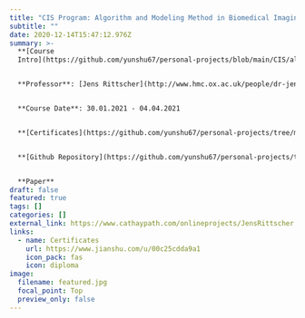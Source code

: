 ```yaml
---
title: "CIS Program: Algorithm and Modeling Method in Biomedical Imaging"
subtitle: ""
date: 2020-12-14T15:47:12.976Z
summary: >-
  **[Course
  Intro](https://github.com/yunshu67/personal-projects/blob/main/CIS/algorithm_and_modeling_method_in_biomedical_Imaging/course_intro.md)**


  **Professor**: [Jens Rittscher](http://www.hmc.ox.ac.uk/people/dr-jens-rittscher/)


  **Course Date**: 30.01.2021 - 04.04.2021


  **[Certificates](https://github.com/yunshu67/personal-projects/tree/main/CIS/algorithm_and_modeling_method_in_biomedical_Imaging/certificates)**


  **[Github Repository](https://github.com/yunshu67/personal-projects/tree/main/CIS)**


  **Paper**
draft: false
featured: true
tags: []
categories: []
external_link: https://www.cathaypath.com/onlineprojects/JensRittscher.html
links:
  - name: Certificates
    url: https://www.jianshu.com/u/00c25cdda9a1
    icon_pack: fas
    icon: diploma
image:
  filename: featured.jpg
  focal_point: Top
  preview_only: false
---
```

